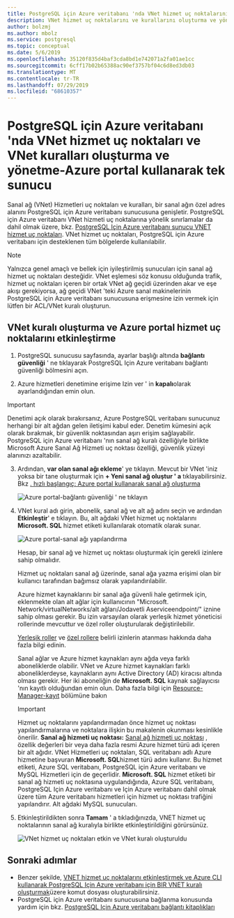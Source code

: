 ```yaml
---
title: PostgreSQL için Azure veritabanı 'nda VNet hizmet uç noktalarını ve kurallarını oluşturma ve yönetme-Azure portal kullanarak tek sunucu
description: VNet hizmet uç noktalarını ve kurallarını oluşturma ve yönetme PostgreSQL için Azure veritabanı-Azure portal kullanarak tek sunucu
author: bolzmj
ms.author: mbolz
ms.service: postgresql
ms.topic: conceptual
ms.date: 5/6/2019
ms.openlocfilehash: 35120f835d4baf3cda8bd1e742071a2fa01ae1cc
ms.sourcegitcommit: 6cff17b02b65388ac90ef3757bf04c6d8ed3db03
ms.translationtype: MT
ms.contentlocale: tr-TR
ms.lasthandoff: 07/29/2019
ms.locfileid: "68610357"
---
```

# <a name="create-and-manage-vnet-service-endpoints-and-vnet-rules-in-azure-database-for-postgresql---single-server-by-using-the-azure-portal"></a>PostgreSQL için Azure veritabanı 'nda VNet hizmet uç noktaları ve VNet kuralları oluşturma ve yönetme-Azure portal kullanarak tek sunucu
Sanal ağ (VNet) Hizmetleri uç noktaları ve kuralları, bir sanal ağın özel adres alanını PostgreSQL için Azure veritabanı sunucusuna genişletir. PostgreSQL için Azure veritabanı VNet hizmeti uç noktalarına yönelik sınırlamalar da dahil olmak üzere, bkz. [PostgreSQL Için Azure veritabanı sunucu VNET hizmet uç noktaları](concepts-data-access-and-security-vnet.md). VNet hizmet uç noktaları, PostgreSQL için Azure veritabanı için desteklenen tüm bölgelerde kullanılabilir.

> [!NOTE]
> Yalnızca genel amaçlı ve bellek için iyileştirilmiş sunucuları için sanal ağ hizmet uç noktaları desteğidir.
> VNet eşlemesi söz konusu olduğunda trafik, hizmet uç noktaları içeren bir ortak VNet ağ geçidi üzerinden akar ve eşe akışı gerekiyorsa, ağ geçidi VNet 'teki Azure sanal makinelerinin PostgreSQL için Azure veritabanı sunucusuna erişmesine izin vermek için lütfen bir ACL/VNet kuralı oluşturun.


## <a name="create-a-vnet-rule-and-enable-service-endpoints-in-the-azure-portal"></a>VNet kuralı oluşturma ve Azure portal hizmet uç noktalarını etkinleştirme

1. PostgreSQL sunucusu sayfasında, ayarlar başlığı altında **bağlantı güvenliği** ' ne tıklayarak PostgreSQL Için Azure veritabanı bağlantı güvenliği bölmesini açın. 

2. Azure hizmetleri denetimine erişime Izin ver ' in **kapalı**olarak ayarlandığından emin olun.

> [!Important]
> Denetimi açık olarak bırakırsanız, Azure PostgreSQL veritabanı sunucunuz herhangi bir alt ağdan gelen iletişimi kabul eder. Denetim kümesini açık olarak bırakmak, bir güvenlik noktasından aşırı erişim sağlayabilir. PostgreSQL için Azure veritabanı 'nın sanal ağ kuralı özelliğiyle birlikte Microsoft Azure Sanal Ağ Hizmeti uç noktası özelliği, güvenlik yüzeyi alanınızı azaltabilir.

3. Ardından, **var olan sanal ağı ekleme**' ye tıklayın. Mevcut bir VNet 'iniz yoksa bir tane oluşturmak için **+ Yeni sanal ağ oluştur ' a** tıklayabilirsiniz. Bkz [. hızlı başlangıç: Azure portal kullanarak sanal ağ oluşturma](../virtual-network/quick-create-portal.md)

   ![Azure portal-bağlantı güvenliği ' ne tıklayın](./media/howto-manage-vnet-using-portal/1-connection-security.png)

4. VNet kural adı girin, abonelik, sanal ağ ve alt ağ adını seçin ve ardından **Etkinleştir**' e tıklayın. Bu, alt ağdaki VNet hizmet uç noktalarını **Microsoft. SQL** hizmet etiketi kullanılarak otomatik olarak sunar.

   ![Azure portal-sanal ağı yapılandırma](./media/howto-manage-vnet-using-portal/2-configure-vnet.png)

    Hesap, bir sanal ağ ve hizmet uç noktası oluşturmak için gerekli izinlere sahip olmalıdır.

    Hizmet uç noktaları sanal ağ üzerinde, sanal ağa yazma erişimi olan bir kullanıcı tarafından bağımsız olarak yapılandırılabilir.
    
    Azure hizmet kaynaklarını bir sanal ağa güvenli hale getirmek için, eklenmekte olan alt ağlar için kullanıcının "Microsoft. Network/virtualNetworks/alt ağları/Jodavetli Aserviceendpoint/" iznine sahip olması gerekir. Bu izin varsayılan olarak yerleşik hizmet yöneticisi rollerinde mevcuttur ve özel roller oluşturularak değiştirilebilir.
    
    [Yerleşik roller](https://docs.microsoft.com/azure/active-directory/role-based-access-built-in-roles) ve [özel rollere](https://docs.microsoft.com/azure/active-directory/role-based-access-control-custom-roles) belirli izinlerin atanması hakkında daha fazla bilgi edinin.
    
    Sanal ağlar ve Azure hizmet kaynakları aynı ağda veya farklı aboneliklerde olabilir. VNet ve Azure hizmet kaynakları farklı aboneliklerdeyse, kaynakların aynı Active Directory (AD) kiracısı altında olması gerekir. Her iki aboneliğin de **Microsoft. SQL** kaynak sağlayıcısı 'nın kayıtlı olduğundan emin olun. Daha fazla bilgi için [Resource-Manager-kayıt][resource-manager-portal] bölümüne bakın

   > [!IMPORTANT]
   > Hizmet uç noktalarını yapılandırmadan önce hizmet uç noktası yapılandırmalarına ve noktalara ilişkin bu makalenin okunması kesinlikle önerilir. **Sanal ağ hizmeti uç noktası:** [Sanal ağ hizmeti uç noktası](../virtual-network/virtual-network-service-endpoints-overview.md) , özellik değerleri bir veya daha fazla resmi Azure hizmet türü adı içeren bir alt ağıdır. VNet Hizmetleri uç noktaları, SQL veritabanı adlı Azure hizmetine başvuran **Microsoft. SQL**hizmet türü adını kullanır. Bu hizmet etiketi, Azure SQL veritabanı, PostgreSQL için Azure veritabanı ve MySQL Hizmetleri için de geçerlidir. **Microsoft. SQL** hizmet etiketi bir sanal ağ hizmeti uç noktasına uygulandığında, Azure SQL veritabanı, PostgreSQL Için Azure veritabanı ve Için Azure veritabanı dahil olmak üzere tüm Azure veritabanı hizmetleri için hizmet uç noktası trafiğini yapılandırır. Alt ağdaki MySQL sunucuları. 
   > 

5. Etkinleştirildikten sonra **Tamam** ' a tıkladığınızda, VNET hizmet uç noktalarının sanal ağ kuralıyla birlikte etkinleştirildiğini görürsünüz.

   ![VNet hizmet uç noktaları etkin ve VNet kuralı oluşturuldu](./media/howto-manage-vnet-using-portal/3-vnet-service-endpoints-enabled-vnet-rule-created.png)

## <a name="next-steps"></a>Sonraki adımlar
- Benzer şekilde, [VNET hizmet uç noktalarını etkinleştirmek ve Azure CLI kullanarak PostgreSQL Için Azure veritabanı için BIR VNET kuralı oluşturmak](howto-manage-vnet-using-cli.md)üzere komut dosyası oluşturabilirsiniz.
- PostgreSQL için Azure veritabanı sunucusuna bağlanma konusunda yardım için bkz. [PostgreSQL Için Azure veritabanı bağlantı kitaplıkları](./concepts-connection-libraries.md)

<!-- Link references, to text, Within this same GitHub repo. --> 
[resource-manager-portal]: ../azure-resource-manager/resource-manager-supported-services.md